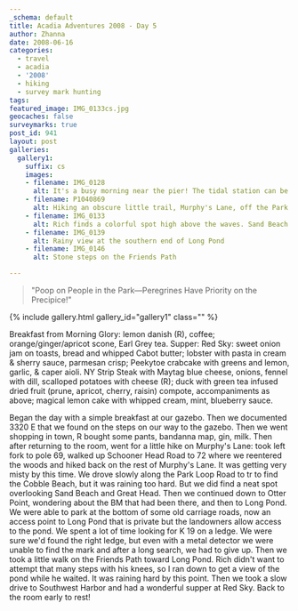 ```yaml
---
_schema: default
title: Acadia Adventures 2008 - Day 5
author: Zhanna
date: 2008-06-16
categories:
  - travel
  - acadia
  - '2008'
  - hiking
  - survey mark hunting
tags:
featured_image: IMG_0133cs.jpg
geocaches: false
surveymarks: true
post_id: 941
layout: post
galleries:
  gallery1:
    suffix: cs
    images:
    - filename: IMG_0128
      alt: It's a busy morning near the pier! The tidal station can be seen on the steps.
    - filename: P1040869
      alt: Hiking an obscure little trail, Murphy's Lane, off the Park Loop Road. 
    - filename: IMG_0133
      alt: Rich finds a colorful spot high above the waves. Sand Beach is in the background.
    - filename: IMG_0139
      alt: Rainy view at the southern end of Long Pond 
    - filename: IMG_0146
      alt: Stone steps on the Friends Path    

---
```


> "Poop on People in the Park—Peregrines Have Priority on the Precipice!"

{% include gallery.html gallery_id="gallery1" class="" %}

Breakfast from Morning Glory: lemon danish (R), coffee; orange/ginger/apricot scone, Earl Grey tea.  Supper: Red Sky: sweet onion jam on toasts, bread and whipped Cabot butter; lobster with pasta in cream & sherry sauce, parmesan crisp; Peekytoe crabcake with greens and lemon, garlic, & caper aioli. NY Strip Steak with Maytag blue cheese, onions, fennel with dill, scalloped potatoes with cheese (R); duck with green tea infused dried fruit (prune, apricot, cherry, raisin) compote, accompaniments as above; magical lemon cake with whipped cream, mint, blueberry sauce.

Began the day with a simple breakfast at our gazebo.  Then we documented 3320 E that we found on the steps on our way to the gazebo. Then we went shopping in town, R bought some pants, bandanna map, gin, milk.  Then after returning to the room, went for a little hike on Murphy's Lane: took left fork to pole 69, walked up Schooner Head Road to 72 where we reentered the woods and hiked back on the rest of Murphy's Lane. It was getting very misty by this time. We drove slowly along the Park Loop Road to tr to find the Cobble Beach, but it was raining too hard.  But we did find a neat spot overlooking Sand Beach and Great Head. Then we continued down to Otter Point, wondering about the BM that had been there, and then to Long Pond.  We were able to park at the bottom of some old carriage roads, now an access point to Long Pond that is private but the landowners allow access to the pond. We spent a lot of time looking for K 19 on a ledge.  We were sure we'd found the right ledge, but even with a metal detector we were unable to find the mark and after a long search, we had to give up.  Then we took a little walk on the Friends Path toward Long Pond.  Rich didn't want to attempt that many steps with his knees, so I ran down to get a view of the pond while he waited.  It was raining hard by this point.  Then we took a slow drive to Southwest Harbor and had a wonderful supper at Red Sky.  Back to the room early to rest!
